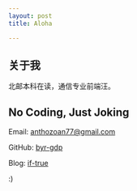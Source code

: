 ```yaml
---
layout: post
title: Aloha 

---
```


## 关于我

北邮本科在读，通信专业前端汪。

## No Coding, Just Joking

Email: [anthozoan77@gmail.com](mailTo:anthozoan77@gmail.com)

GitHub: [byr-gdp](https://github.com/byr-gdp)

Blog: [if-true](https://if-true.com)

:)
 


